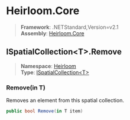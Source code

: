 # Heirloom.Core

> **Framework**: .NETStandard,Version=v2.1  
> **Assembly**: [Heirloom.Core][0]  

## ISpatialCollection\<T>.Remove

> **Namespace**: [Heirloom][0]  
> **Type**: [ISpatialCollection\<T>][1]  

### Remove(in T)

Removes an element from this spatial collection.

```cs
public bool Remove(in T item)
```

[0]: ../../../Heirloom.Core.md
[1]: ../ISpatialCollection[T].md
